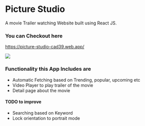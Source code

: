 # Picture Studio
A movie Trailer watching Website built using React JS.

### You can Checkout here 
https://picture-studio-cad39.web.app/

<img  src="https://user-images.githubusercontent.com/19578447/95452110-65049980-0986-11eb-9fa6-a24241e3efab.png">

### Functionality this App Includes are
- Automatic Fetching based on Trending, popular, upcoming etc
-  Video Player to play trailer of the movie
- Detail page about the movie

#### TODO to improve
- Searching based on Keyword
- Lock orientation to portrait mode


